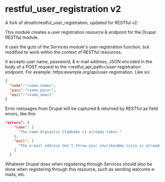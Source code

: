 # restful_user_registration v2
A fork of droath/restful_user_registration, updated for RESTful v2.

This module creates a user registration resource & endpoint for the Drupal RESTful module.

It uses the guts of the Services module's user registration function, but modified to work within the context of RESTful resources.

It accepts user name, password, & e-mail address, JSON encoded in the body of a POST request to the <restful_api_path>/user-registration endpoint. For example: https:example.org/api/user-registration. Like so:

```json
{
  "name":"<some_name>",
  "pass":"<some_pass>",
  "mail":"<some_email"
}
```

Error messages from Drupal will be captured & returned by RESTful as field errors, like this:

```json
"errors": {
    "name": [
      "The name Orgiastic Clambake is already taken."
    ],
    "mail": [
      "The e-mail address don't.throw.your.shuriken@me.ninja is already registered. Have you forgotten your password?"
    ]
  }
  ```
  
  Whatever Drupal does when registering through Services should also be done when registering through this resource, such as sending welcome e-mails, etc.
